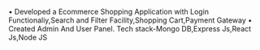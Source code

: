 • Developed a Ecommerce Shopping
Application with Login Functionaliy,Search
and Filter Facility,Shopping Cart,Payment
Gateway
• Created Admin And User Panel.
Tech stack-Mongo DB,Express Js,React Js,Node JS
